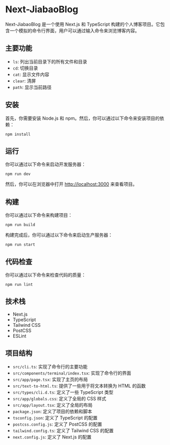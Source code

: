 # Next-JiabaoBlog

Next-JiabaoBlog 是一个使用 Next.js 和 TypeScript 构建的个人博客项目。它包含一个模拟的命令行界面，用户可以通过输入命令来浏览博客内容。

## 主要功能

- `ls`: 列出当前目录下的所有文件和目录
- `cd`: 切换目录
- `cat`: 显示文件内容
- `clear`: 清屏
- `path`: 显示当前路径

## 安装

首先，你需要安装 Node.js 和 npm。然后，你可以通过以下命令来安装项目的依赖：

```
npm install
```

## 运行

你可以通过以下命令来启动开发服务器：

```
npm run dev
```

然后，你可以在浏览器中打开 [http://localhost:3000](http://localhost:3000) 来查看项目。

## 构建

你可以通过以下命令来构建项目：

```
npm run build
```

构建完成后，你可以通过以下命令来启动生产服务器：

```
npm run start
```

## 代码检查

你可以通过以下命令来检查代码的质量：

```
npm run lint
```

## 技术栈

- Next.js
- TypeScript
- Tailwind CSS
- PostCSS
- ESLint

## 项目结构

- `src/cli.ts`: 实现了命令行的主要功能
- `src/components/terminal/index.tsx`: 实现了命令行的界面
- `src/app/page.tsx`: 实现了主页的布局
- `src/text-to-html.ts`: 提供了一些用于将文本转换为 HTML 的函数
- `src/types/cli.d.ts`: 定义了一些 TypeScript 类型
- `src/app/globals.css`: 定义了全局的 CSS 样式
- `src/app/layout.tsx`: 定义了全局的布局
- `package.json`: 定义了项目的依赖和脚本
- `tsconfig.json`: 定义了 TypeScript 的配置
- `postcss.config.js`: 定义了 PostCSS 的配置
- `tailwind.config.ts`: 定义了 Tailwind CSS 的配置
- `next.config.js`: 定义了 Next.js 的配置
